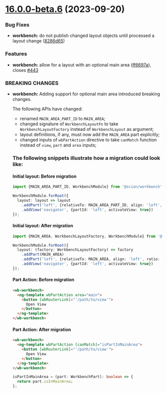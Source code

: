 # [16.0.0-beta.6](https://github.com/SchweizerischeBundesbahnen/scion-workbench/compare/16.0.0-beta.5...16.0.0-beta.6) (2023-09-20)


### Bug Fixes

* **workbench:** do not publish changed layout objects until processed a layout change ([8286d65](https://github.com/SchweizerischeBundesbahnen/scion-workbench/commit/8286d657487cfc23717cf02a502ea141e36357af))


### Features

* **workbench:** allow for a layout with an optional main area ([ff6697a](https://github.com/SchweizerischeBundesbahnen/scion-workbench/commit/ff6697a641b6719faedea966a5f1bc3e1099805f)), closes [#443](https://github.com/SchweizerischeBundesbahnen/scion-workbench/issues/443)


### BREAKING CHANGES

* **workbench:** Adding support for optional main area introduced breaking changes.

  The following APIs have changed:
    - renamed `MAIN_AREA_PART_ID` to `MAIN_AREA`;
    - changed signature of `WorkbenchLayoutFn` to take `WorkbenchLayoutFactory` instead of `WorkbenchLayout` as argument;
    - layout definitions, if any, must now add the `MAIN_AREA` part explicitly;
    - changed inputs of `wbPartAction` directive to take `canMatch` function instead of `view`, `part` and `area` inputs;

  ### The following snippets illustrate how a migration could look like:

  #### Initial layout: Before migration

  ```ts
  import {MAIN_AREA_PART_ID, WorkbenchModule} from '@scion/workbench';
  
  WorkbenchModule.forRoot({
    layout: layout => layout
      .addPart('left', {relativeTo: MAIN_AREA_PART_ID, align: 'left', ratio: .25})
      .addView('navigator', {partId: 'left', activateView: true})
  });
  ```

  #### Initial layout: After migration

  ```ts
  import {MAIN_AREA, WorkbenchLayoutFactory, WorkbenchModule} from '@scion/workbench';
  
  WorkbenchModule.forRoot({
    layout: (factory: WorkbenchLayoutFactory) => factory
      .addPart(MAIN_AREA)
      .addPart('left', {relativeTo: MAIN_AREA, align: 'left', ratio: .25})
      .addView('navigator', {partId: 'left', activateView: true})
  });
  ```

  #### Part Action: Before migration

  ```html
  <wb-workbench>
    <ng-template wbPartAction area="main">
      <button [wbRouterLink]="'/path/to/view'">
        Open View
      </button>
    </ng-template>
  </wb-workbench>
  ```

  #### Part Action: After migration

  ```html
  <wb-workbench>
    <ng-template wbPartAction [canMatch]="isPartInMainArea">
      <button [wbRouterLink]="'/path/to/view'">
        Open View
      </button>
    </ng-template>
  </wb-workbench>
  ```

  ```ts
  isPartInMainArea = (part: WorkbenchPart): boolean => {
    return part.isInMainArea;
  };
  ```
